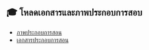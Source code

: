## 🎓 โหลดเอกสารและภาพประกอบการสอบ
- [ภาพประกอบการสอน](https://mega.nz/file/JogzmBSR#5EEAj2e2gccr4g9yZ7dJzE1nfozUXarYltj8Iud16AA)
- [เอกสารประกอบการสอน](https://mega.nz/folder/2K5QCT4A#hd9VaCwvUZ-YL02TMILK7Q)
